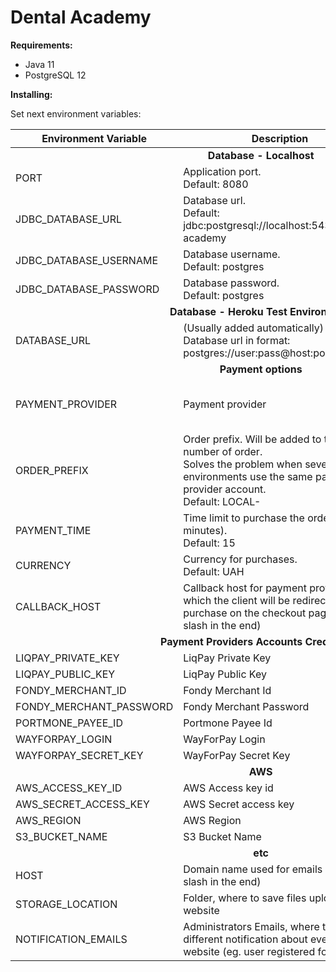 # Dental Academy

**Requirements:**

* Java 11
* PostgreSQL 12

**Installing:**

Set next environment variables:

<table>
<thead>
<tr>
    <th>Environment Variable</th>
    <th>Description</th>
    <th>Example</th>
</tr>
</thead>
<tbody>
<tr>
    <td colspan="3" align="center"><strong><strong>Database - Localhost</strong></strong></td>
</tr>
<tr>
    <td>PORT</td>
    <td>Application port.<br/>Default: 8080</td>
    <td></td>
</tr>
<tr>
    <td>JDBC_DATABASE_URL</td>
    <td>Database url.<br/>Default: jdbc:postgresql://localhost:5432/dental-academy</td>
    <td></td>
</tr>
<tr>
    <td>JDBC_DATABASE_USERNAME</td>
    <td>Database username.<br/>Default: postgres</td>
    <td></td>
</tr>
<tr>
    <td>JDBC_DATABASE_PASSWORD</td>
    <td>Database password.<br/>Default: postgres</td>
    <td></td>
</tr>
<tr>
    <td colspan="3" align="center"><strong>Database - Heroku Test Environment</strong></td>
</tr>
<tr>
    <td>DATABASE_URL</td>
    <td>(Usually added automatically)<br/>Database url in format:<br/>postgres://user:pass@host:port/dbname</td>
    <td></td>
</tr>
<tr>
    <td colspan="3" align="center"><strong>Payment options</strong></td>
</tr>
<tr>
    <td>PAYMENT_PROVIDER</td>
    <td>Payment provider</td>
    <td>LIQPAY<br/>FONDY<br/>PORTMONE<br/>WAYFORPAY</td>
</tr>
<tr>
    <td>ORDER_PREFIX</td>
    <td>Order prefix. Will be added to the number of order.<br/>Solves the problem when several environments use the same payment provider account.<br/>Default: LOCAL-</td>
    <td>TEST-</td>
</tr>
<tr>
    <td>PAYMENT_TIME</td>
    <td>Time limit to purchase the order (in minutes).<br/>Default: 15</td>
    <td>30</td>
</tr>
<tr>
    <td>CURRENCY</td>
    <td>Currency for purchases.<br/>Default: UAH</td>
    <td>UAH<br/>USD</td>
</tr>
<tr>
    <td>CALLBACK_HOST</td>
    <td>Callback host for payment providers, to which the client will be redirected after purchase on the checkout page (without slash in the end)</td>
    <td>https://dental-academy.herokuapp.com</td>
</tr>
<tr>
    <td colspan="3" align="center"><strong>Payment Providers Accounts Credentials</strong></td>
</tr>
<tr>
    <td>LIQPAY_PRIVATE_KEY</td>
    <td>LiqPay Private Key</td>
    <td></td>
</tr>
<tr>
    <td>LIQPAY_PUBLIC_KEY</td>
    <td>LiqPay Public Key</td>
    <td></td>
</tr>
<tr>
    <td>FONDY_MERCHANT_ID</td>
    <td>Fondy Merchant Id</td>
    <td></td>
</tr>
<tr>
    <td>FONDY_MERCHANT_PASSWORD</td>
    <td>Fondy Merchant Password</td>
    <td></td>
</tr>
<tr>
    <td>PORTMONE_PAYEE_ID</td>
    <td>Portmone Payee Id</td>
    <td></td>
</tr>
<tr>
    <td>WAYFORPAY_LOGIN</td>
    <td>WayForPay Login</td>
    <td></td>
</tr>
<tr>
    <td>WAYFORPAY_SECRET_KEY</td>
    <td>WayForPay Secret Key</td>
    <td></td>
</tr>
<tr>
    <td colspan="3" align="center"><strong>AWS</strong></td>
</tr>
<tr>
    <td>AWS_ACCESS_KEY_ID</td>
    <td>AWS Access key id</td>
    <td></td>
</tr>
<tr>
    <td>AWS_SECRET_ACCESS_KEY</td>
    <td>AWS Secret access key</td>
    <td></td>
</tr>
<tr>
    <td>AWS_REGION</td>
    <td>AWS Region</td>
    <td>eu-central-1</td>
</tr>
<tr>
    <td>S3_BUCKET_NAME</td>
    <td>S3 Bucket Name</td>
    <td></td>
</tr>
<tr>
    <td colspan="3" align="center"><strong>etc</strong></td>
</tr>
<tr>
    <td>HOST</td>
    <td>Domain name used for emails (without slash in the end)</td>
    <td>http://dental-academy.herokuapp.com</td>
</tr>
<tr>
    <td>STORAGE_LOCATION</td>
    <td>Folder, where to save files uploaded via website</td>
    <td>C:/dental-academy/files</td>
</tr>
<tr>
    <td>NOTIFICATION_EMAILS</td>
    <td>Administrators Emails, where to send different notification about events on website (eg. user registered for event)</td>
    <td>admin@example.com</td>
</tr>
</tbody>
</table>
